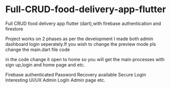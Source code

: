 # Full-CRUD-food-delivery-app-flutter
Full CRUD food delivery app flutter (dart),with firebase authentication and firestore

Project works on 2 phases as per the development I made both admin dashboard login seperately.If you wish to change the preview mode pls change the main.dart file code

in the code change it open to home so you will get the main processes with sign up,login and home page and etc.

Firebase authenticated
Password Recovery available
Secure Login
Interesting UI/UX
Admin LogIn
Admin page
etc.
